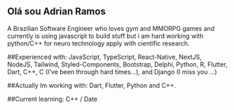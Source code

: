 ## Olá sou Adrian Ramos
A Brazilian Software Engineer who loves gym and MMORPG games and currently is using javascript to build stuff but i am hard working with python/C++ for neuro technology apply with cientific research.

##Experienced with:
JavaScript, TypeScript, React-Native, NextJS, NodeJS, Tailwind, Styled-Components, Bootstrap, Delphi, Python, R, Flutter, Dart, C++, C (I've been through hard times...), and Django (I miss you ...)

##Actually Im working with:
Dart, Flutter, Python and C++.

##Current learning:
C++ / Date


